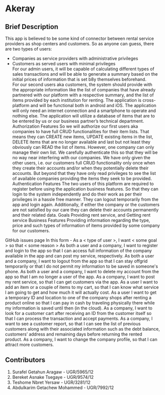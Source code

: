 # Akeray
## Brief Description
This app is believed to be some kind of connector between rental service providers as shop centers and customers. So as anyone can guess, there are two types of users:
* Companies as service providers with administrative privileges
* Customers as served users with minimal privileges    
For our admin users, it will be capable of calculating different types of sales transactions and will be able to generate a summary based on the initial prices of information that is set b8y themselves beforehand.    
For our second users aka customers, the system should provide with the appropriate information like the list of companies that have already partnered with our platform with a respective summary, and the list of items provided by each institution for renting.
The application is cross-platform and will be functional both in android and iOS. The application will only need an internet connection and a smartphone to operate and nothing else. 
The application will utilize a database of items that are to be entered by us or our business partner’s technical department.
Authorization Features
So we will authorize our first users aka companies to have full CRUD functionalities for their item lists. That means they can CREATE new items, UPDATE existing items in the list, DELETE items that are no longer available and last but not least they obviously can READ the list of items. However, one company can only manage their own list. We carefully authenticate this so that they will be no way near interfering with our companies. 
We have only given the other users, i.e. our customers full CRUD functionality only once when they create their accounts and/or when they potentially delete their accounts. But beyond that they have only read privileges to see the list of available companies providing the items they seek to be provided.
Authentication Features
The two users of this platform are required to register before using the application business features. So that they can login to the system independently and do their work as per their privileges in a hassle free manner. They can logout temporarily from the app and login again. Additionally, if either the company or the customers are not satisfied by our care they can delete their accounts permanently and their related data.
Goals
Providing rent service, and
Getting rent service
Business Features
Providing information regarding the type, price and such types of information of items provided by some company for our customers.


GitHub issues page
In this form - As a < type of user >, I want < some goal > so that < some reason >
As both a user and a company, I want to register and login to the app so that I can access full information of the company available in the app and can post my service, respectively.
As both a user and a company, I want to logout from the app so that I can stay offgrid temporarily or that I do not permit my information to be saved in someone's phone.
As both a user and a company, I want to delete my account from the app so that I am no longer a user of the app.
As a company, I want to post my rent service, so that I can get customers via the app.
As a user I want to add an item or a couple of items to my cart, so that I can know what service I am going to get and how much it will actually cost.
As a user I want to get a temporary ID and location to one of the company shops after renting a product online so that I can pay in cash by traveling physically there while my information is saved until then (in the cloud).
As a company, I want to look for a customer cart after receiving an ID from the customer itself so that I can process the transaction and accept payments.
As a company, I want to see a customer report, so that I can see the list of previous customers along with their associated information such as the debt balance, customers’ address and remaining days before returning the rented product.
As a company, I want to change the company profile, so that I can attract more customers.

## Contributors
1. Surafel Getahun Aragaw - UGR/5965/12
2. Bereket Asnake Tsegaye - UGR/9574/12
3. Teshome Nbret Yersaw - UGR/3281/12
4. Abdulkarim Getachew Mohammed - UGR/7992/12
